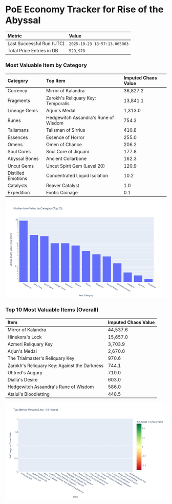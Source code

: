 # PoE Economy Tracker for Rise of the Abyssal

<!-- START_MAINTENANCE -->
| Metric | Value |
|:---|:---|
| Last Successful Run (UTC) | `2025-10-23 18:57:13.065063` |
| Total Price Entries in DB | `529,978` |

<!-- END_MAINTENANCE -->

<!-- START_DATAFRAME_DEBUG -->
<!-- END_DATAFRAME_DEBUG -->

<!-- START_CATEGORY_ANALYSIS -->
### Most Valuable Item by Category
| Category | Top Item | Imputed Chaos Value |
| :--- | :--- | :--- |
| Currency | Mirror of Kalandra | 36,827.2 |
| Fragments | Zarokh's Reliquary Key: Temporalis | 13,841.1 |
| Lineage Gems | Arjun's Medal | 1,313.0 |
| Runes | Hedgewitch Assandra's Rune of Wisdom | 754.3 |
| Talismans | Talisman of Sirrius | 410.8 |
| Essences | Essence of Horror | 255.0 |
| Omens | Omen of Chance | 206.2 |
| Soul Cores | Soul Core of Jiquani | 177.8 |
| Abyssal Bones | Ancient Collarbone | 162.3 |
| Uncut Gems | Uncut Spirit Gem (Level 20) | 120.9 |
| Distilled Emotions | Concentrated Liquid Isolation | 10.2 |
| Catalysts | Reaver Catalyst | 1.0 |
| Expedition | Exotic Coinage | 0.1 |


![Category Analysis Chart](charts/category_analysis.png)
<!-- END_ANALYSIS -->

<!-- START_ANALYSIS -->
### Top 10 Most Valuable Items (Overall)
| Item | Imputed Chaos Value |
| :--- | :--- |
| Mirror of Kalandra | 44,537.6 |
| Hinekora's Lock | 15,657.0 |
| Azmeri Reliquary Key | 3,703.9 |
| Arjun's Medal | 2,670.0 |
| The Trialmaster's Reliquary Key | 970.6 |
| Zarokh's Reliquary Key: Against the Darkness | 744.1 |
| Uhtred's Augury | 710.0 |
| Dialla's Desire | 603.0 |
| Hedgewitch Assandra's Rune of Wisdom | 586.0 |
| Atalui's Bloodletting | 448.5 |


![Market Movers Chart](charts/market_movers.png)
<!-- END_ANALYSIS -->
